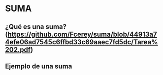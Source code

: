 # **SUMA**

## ¿Qué es una suma?(https://github.com/Fcerey/suma/blob/44913a74efe06ad7545c6ffbd33c69aaec7fd5dc/Tarea%202.pdf)
## Ejemplo de una suma 


